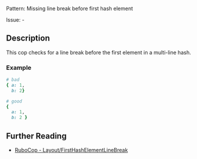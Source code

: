 Pattern: Missing line break before first hash element

Issue: -

## Description

This cop checks for a line break before the first element in a multi-line hash.

### Example

```ruby
# bad
{ a: 1,
  b: 2}

# good
{
  a: 1,
  b: 2 }
```

## Further Reading

* [RuboCop - Layout/FirstHashElementLineBreak](https://rubocop.readthedocs.io/en/latest/cops_layout/#layoutfirsthashelementlinebreak)
